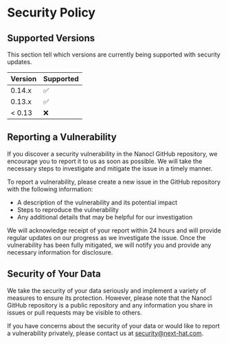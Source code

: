 # Security Policy

## Supported Versions

This section tell which versions are currently being supported with security updates.

| Version | Supported          |
| ------- | ------------------ |
| 0.14.x  | :white_check_mark: |
| 0.13.x  | :white_check_mark: |
| < 0.13  | :x: |

## Reporting a Vulnerability

If you discover a security vulnerability in the Nanocl GitHub repository, we encourage you to report it to us as soon as possible. We will take the necessary steps to investigate and mitigate the issue in a timely manner.

To report a vulnerability, please create a new issue in the GitHub repository with the following information:

- A description of the vulnerability and its potential impact
- Steps to reproduce the vulnerability
- Any additional details that may be helpful for our investigation

We will acknowledge receipt of your report within 24 hours and will provide regular updates on our progress as we investigate the issue. Once the vulnerability has been fully mitigated, we will notify you and provide any necessary information for disclosure.

## Security of Your Data

We take the security of your data seriously and implement a variety of measures to ensure its protection. However, please note that the Nanocl GitHub repository is a public repository and any information you share in issues or pull requests may be visible to others.

If you have concerns about the security of your data or would like to report a vulnerability privately, please contact us at security@next-hat.com.
